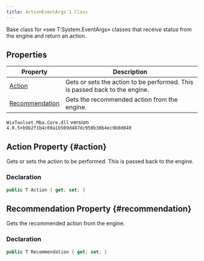 ```yaml
---
title: ActionEventArgs`1 Class
---
```

Base class for «see T:System.EventArgs» classes that receive status from the engine and return an action.
## Properties
| Property | Description |
| ------ | ----------- |
| [Action](#action) | Gets or sets the action to be performed. This is passed back to the engine. |
| [Recommendation](#recommendation) | Gets the recommended action from the engine. |
`WixToolset.Mba.Core.dll` version `4.0.5+b9b2f1b4c69a1b509d487dc950b30b4ec9b0d040`
## Action Property {#action}
Gets or sets the action to be performed. This is passed back to the engine.
### Declaration
```cs
public T Action { get; set; }
```
## Recommendation Property {#recommendation}
Gets the recommended action from the engine.
### Declaration
```cs
public T Recommendation { get; set; }
```

